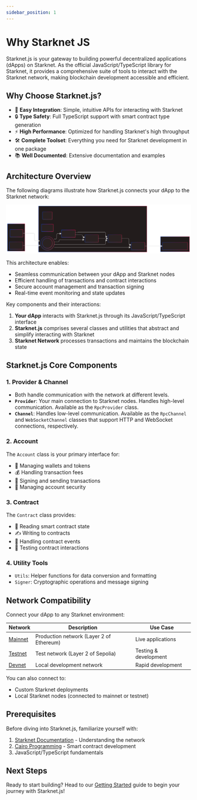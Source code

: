```yaml
---
sidebar_position: 1
---
```


# Why Starknet JS

Starknet.js is your gateway to building powerful decentralized applications (dApps) on Starknet. As the official JavaScript/TypeScript library for Starknet, it provides a comprehensive suite of tools to interact with the Starknet network, making blockchain development accessible and efficient.

## Why Choose Starknet.js?

- 🚀 **Easy Integration**: Simple, intuitive APIs for interacting with Starknet
- 🔒 **Type Safety**: Full TypeScript support with smart contract type generation
- ⚡ **High Performance**: Optimized for handling Starknet's high throughput
- 🛠️ **Complete Toolset**: Everything you need for Starknet development in one package
- 📚 **Well Documented**: Extensive documentation and examples

## Architecture Overview

The following diagrams illustrate how Starknet.js connects your dApp to the Starknet network:

![Starknet.js Architecture](./pictures/why-starknet.svg)

This architecture enables:

- Seamless communication between your dApp and Starknet nodes
- Efficient handling of transactions and contract interactions
- Secure account management and transaction signing
- Real-time event monitoring and state updates

Key components and their interactions:

1. **Your dApp** interacts with Starknet.js through its JavaScript/TypeScript interface
2. **Starknet.js** comprises several classes and utilities that abstract and simplify interacting with Starknet
3. **Starknet Network** processes transactions and maintains the blockchain state

## Starknet.js Core Components

### 1. Provider & Channel

- Both handle communication with the network at different levels.
- **`Provider`**: Your main connection to Starknet nodes. Handles high-level communication. Available as the `RpcProvider` class.
- **`Channel`**: Handles low-level communication. Available as the `RpcChannel` and `WebSocketChannel` classes that support HTTP and WebSocket connections, respectively.

### 2. Account

The `Account` class is your primary interface for:

- 💼 Managing wallets and tokens
- 💰 Handling transaction fees
- 📝 Signing and sending transactions
- 🔐 Managing account security

### 3. Contract

The `Contract` class provides:

- 📖 Reading smart contract state
- ✍️ Writing to contracts
- 🔄 Handling contract events
- 🧪 Testing contract interactions

### 4. Utility Tools

- `Utils`: Helper functions for data conversion and formatting
- `Signer`: Cryptographic operations and message signing

## Network Compatibility

Connect your dApp to any Starknet environment:

| Network                                                   | Description                              | Use Case              |
| --------------------------------------------------------- | ---------------------------------------- | --------------------- |
| [Mainnet](https://starkscan.co)                           | Production network (Layer 2 of Ethereum) | Live applications     |
| [Testnet](https://sepolia.starkscan.co/)                  | Test network (Layer 2 of Sepolia)        | Testing & development |
| [Devnet](https://github.com/0xSpaceShard/starknet-devnet) | Local development network                | Rapid development     |

You can also connect to:

- Custom Starknet deployments
- Local Starknet nodes (connected to mainnet or testnet)

## Prerequisites

Before diving into Starknet.js, familiarize yourself with:

1. [Starknet Documentation](https://docs.starknet.io/documentation/) - Understanding the network
2. [Cairo Programming](https://book.cairo-lang.org/) - Smart contract development
3. JavaScript/TypeScript fundamentals

## Next Steps

Ready to start building? Head to our [Getting Started](./intro.md) guide to begin your journey with Starknet.js!
